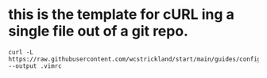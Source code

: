# this is the template for cURL ing a single file out of a git repo.

```
curl -L https://raw.githubusercontent.com/wcstrickland/start/main/guides/config/vimrc --output .vimrc
```
